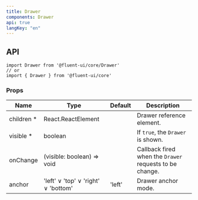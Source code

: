 ```yaml
---
title: Drawer
components: Drawer
api: true
langKey: "en"
---
```


## API

```
import Drawer from '@fluent-ui/core/Drawer'
// or
import { Drawer } from '@fluent-ui/core'
```

### Props

| Name | Type | Default | Description |
| --- | --- | --- | --- |
| children&nbsp;* | React.ReactElement |  | Drawer reference element. |
| visible&nbsp;* | boolean |  | 	If `true`, the `Drawer` is shown. |
| onChange | (visible: boolean) => void |  | Callback fired when the `Drawer` requests to be change. |
| anchor | 'left' &or; 'top' &or; 'right' &or; 'bottom' | 'left' | Drawer anchor mode. |
